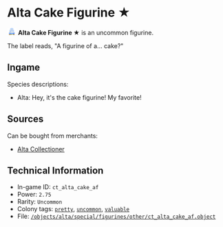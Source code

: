 # Alta Cake Figurine ★

<img src="https://raw.githubusercontent.com/Ceterai/Enternia/main/objects/alta/special/figurines/other/ct_alta_cake_af.png" alt="Alta Cake Figurine ★ icon" loading="lazy" height="16px" width="auto" /> **Alta Cake Figurine ★** is an uncommon figurine.

The label reads, "A figurine of a... cake?"

## Ingame

Species descriptions:

- Alta: Hey, it's the cake figurine! My favorite!

## Sources

Can be bought from merchants:

- [Alta Collectioner](https://ceterai.github.io/MyEnternia/Wiki/AltaCollectioner)

## Technical Information

- In-game ID: `ct_alta_cake_af`
- Power: `2.75`
- Rarity: `Uncommon`
- Colony tags: [`pretty`](https://ceterai.github.io/MyEnternia/Wiki/Tags/Pretty), [`uncommon`](https://ceterai.github.io/MyEnternia/Wiki/Tags/Uncommon), [`valuable`](https://ceterai.github.io/MyEnternia/Wiki/Tags/Valuable)
- File: [`/objects/alta/special/figurines/other/ct_alta_cake_af.object`](https://github.com/Ceterai/Enternia/blob/main/objects/alta/special/figurines/other/ct_alta_cake_af.object)
